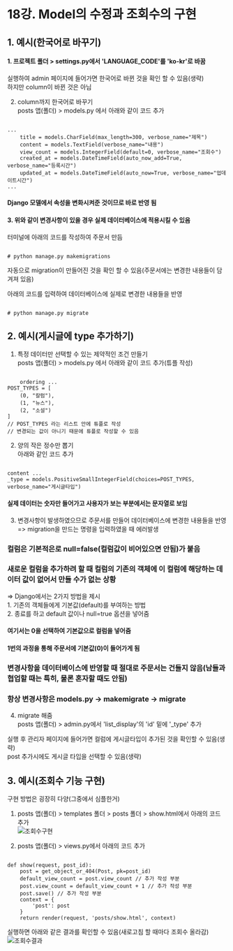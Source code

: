 # 18강. Model의 수정과 조회수의 구현  

## 1. 예시(한국어로 바꾸기)  
#### 1. 프로젝트 폴더 > settings.py에서 'LANGUAGE_CODE'를 'ko-kr'로 바꿈  
실행하여 admin 페이지에 들어가면 한국어로 바뀐 것을 확인 할 수 있음(생략)  
하지만 column이 바뀐 것은 아님  
  
2. column까지 한국어로 바꾸기  
posts 앱(폴더) > models.py 에서 아래와 같이 코드 추가  
<pre><code>
...  
    title = models.CharField(max_length=300, verbose_name="제목")  
    content = models.TextField(verbose_name="내용")  
    view_count = models.IntegerField(default=0, verbose_name="조회수")  
    created_at = models.DateTimeField(auto_now_add=True, verbose_name="등록시간")  
    updated_at = models.DateTimeField(auto_now=True, verbose_name="업데이트시간")  
...
</code></pre>  
#### Django 모델에서 속성을 변화시켜준 것이므로 바로 반영 됨  
  
#### 3. 위와 같이 변경사항이 있을 경우 실제 데이터베이스에 적용시킬 수 있음  
터미널에 아래의 코드를 작성하여 주문서 만듬  
<pre><code>
# python manage.py makemigrations
</code></pre>  
자동으로 migration이 만들어진 것을 확인 할 수 있음(주문서에는 변경한 내용들이 담겨져 있음)  
  
아래의 코드를 입력하여 데이터베이스에 실제로 변경한 내용들을 반영  
<pre><code>
# python manage.py migrate
</code></pre>  
  
## 2. 예시(게시글에 type 추가하기)  
1. 특정 데이터만 선택할 수 있는 제약적인 조건 만들기  
posts 앱(폴더) > models.py 에서 아래와 같이 코드 추가(튜플 작성)  
<pre><code>
    ordering ...  
POST_TYPES = [  
    (0, "칼럼"),  
    (1, "뉴스"),  
    (2, "소설")  
]  
// POST_TYPES 라는 리스트 안에 튜플로 작성  
// 변경되는 값이 아니기 때문에 튜플로 작성할 수 있음
</code></pre>  
  
2. 양의 작은 정수만 뽑기  
아래와 같인 코드 추가  
<pre><code>
content ...  
_type = models.PositiveSmallIntegerField(choices=POST_TYPES, verbose_name="게시글타입")  
</code></pre>  
#### 실제 데이터는 숫자만 들어가고 사용자가 보는 부분에서는 문자열로 보임  
  
3. 변경사항이 발생하였으므로 주문서를 만들어 데이터베이스에 변경한 내용들을 반영  
=> migration을 만드는 명령을 입력하였을 때 에러발생  
### 컬럼은 기본적은로 null=false(컬럼값이 비어있으면 안됨)가 붙음  
### 새로운 컬럼을 추가하려 할 때 컬럼의 기존의 객체에 이 컬럼에 해당하는 데이터 값이 없어서 만들 수가 없는 상황  
=> Django에서는 2가지 방법을 제시  
    1. 기존의 객체들에게 기본값(default)를 부여하는 방법  
    2. 종료를 하고 default 값이나 null=true 옵션을 넣어줌  
#### 여기서는 0을 선택하여 기본값으로 컬럼을 넣어줌  
#### 1번의 과정을 통해 주문서에 기본값(0)이 들어가게 됨  
  
### 변경사항을 데이터베이스에 반영할 때 절대로 주문서는 건들지 않음(남들과 협업할 때는 특히, 물론 혼자할 때도 안됨)  
### 항상 변경사항은 models.py -> makemigrate -> migrate  
  
4. migrate 해줌  
posts 앱(폴더) > admin.py에서 'list_display'의 'id' 밑에 '_type' 추가  
  
실행 후 관리자 페이지에 들어가면 컬럼에 게시글타입이 추가된 것을 확인할 수 있음(생략)  
post 추가시에도 게시글 타입을 선택할 수 있음(생략)  
  
## 3. 예시(조회수 기능 구현)  
구현 방법은 굉장히 다양(그중에서 심플한거)  
  
1. posts 앱(폴더) > templates 폴더 > posts 폴더 > show.html에서 아래의 코드 추가  
![조회수구현](https://user-images.githubusercontent.com/31130917/107214073-b2843680-6a4c-11eb-89a2-e5a3774d42c7.PNG)  
  
2. posts 앱(폴더) > views.py에서 아래의 코드 추가  
<pre><code>
def show(request, post_id):  
    post = get_object_or_404(Post, pk=post_id)  
    default_view_count = post.view_count // 추가 작성 부분  
    post.view_count = default_view_count + 1 // 추가 작성 부분  
    post.save() // 추가 작성 부분  
    context = {  
        'post': post  
    }  
    return render(request, 'posts/show.html', context)
</code></pre>  
실행하면 아래와 같은 결과를 확인할 수 있음(새로고침 할 때마다 조회수 올라감)  
![조회수결과](https://user-images.githubusercontent.com/31130917/107214442-435b1200-6a4d-11eb-8c62-5fc178866179.PNG)
